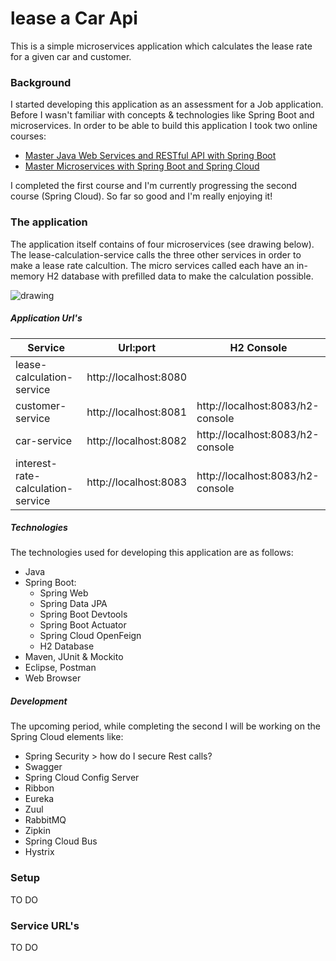 # lease a Car Api

This is a  simple microservices application which calculates the lease rate for a given car and customer.

### Background
I started developing this application as an assessment for a Job application. Before I wasn't familiar with concepts & technologies like Spring Boot and microservices. In order to be able to build this application I took two online courses:

* [Master Java Web Services and RESTful API with Spring Boot](https://www.udemy.com/course/spring-web-services-tutorial/)
* [Master Microservices with Spring Boot and Spring Cloud](https://www.udemy.com/course/microservices-with-spring-boot-and-spring-cloud/)

I completed the first course and I'm currently progressing the second course (Spring Cloud). So far so good and I'm really enjoying it!

### The application
The application itself contains of four microservices (see drawing below). The lease-calculation-service calls the three other services in order to make a lease rate calcultion. The micro services called each have an in-memory H2 database with prefilled data to make the calculation possible. 

![drawing](https://github.com/hakktastic/lease-a-car-api/blob/main/Drawing.jpg) 

##### Application Url's

Service | Url:port | H2 Console
------------ | ------------- | -------------
lease-calculation-service | http://localhost:8080
customer-service | http://localhost:8081 | http://localhost:8083/h2-console
car-service | http://localhost:8082 | http://localhost:8083/h2-console
interest-rate-calculation-service | http://localhost:8083 | http://localhost:8083/h2-console

##### Technologies
The technologies used for developing this application are as follows:

* Java
* Spring Boot:
  * Spring Web
  * Spring Data JPA
  * Spring Boot Devtools
  * Spring Boot Actuator
  * Spring Cloud OpenFeign
  * H2 Database
* Maven, JUnit & Mockito
* Eclipse, Postman
* Web Browser

##### Development
The upcoming period, while completing the second I will be working on the Spring Cloud elements like: 

* Spring Security > how do I secure Rest calls?
* Swagger
* Spring Cloud Config Server
* Ribbon
* Eureka
* Zuul
* RabbitMQ
* Zipkin
* Spring Cloud Bus
* Hystrix

### Setup
TO DO

### Service URL's
TO DO

